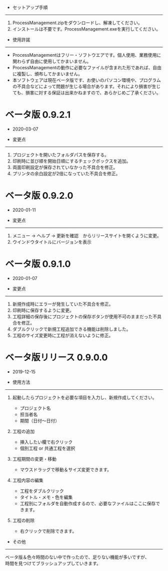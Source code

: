﻿ + セットアップ手順  
---------------------------------------------------------------
  1. ProcessManagement.zipをダウンロードし、解凍してください。  
  2. インストールは不要です。ProcessManagement.exeを実行してください。  
  

  + 使用許諾
---------------------------------------------------------------  
  + ProcessManagementはフリー・ソフトウエアです。個人使用、業務使用に関わらず自由に使用してかまいません。  
  + ProcessManagementの動作に必要なファイルが含まれた形であれば、自由に複製し、頒布してかまいません。  
  + 本ソフトウェアは現在ベータ版です、お使いのパソコン環境や、プログラムの不具合などによって問題が生じる場合があります。それにより損害が生じても、損害に対する保証は出来かねますので、あらかじめご了承ください。


# ベータ版 0.9.2.1
* 2020-03-07

 + 変更点  
---------------------------------------------------------------
  1. プロジェクトを開いたフォルダパスを保存する。  
  1. 印刷時に並び順を開始日順にするチェックボックスを追加。  
  1. 両面印刷設定が保存されていなかった不具合を修正。  
  1. プリンタの余白設定が2倍になっていた不具合を修正。  


# ベータ版 0.9.2.0
* 2020-01-11

 + 変更点  
---------------------------------------------------------------
  1. メニュー → ヘルプ → 更新を確認　からリリースサイトを開くように変更。  
  1. ウインドウタイトルにバージョンを表示


# ベータ版 0.9.1.0
* 2020-01-07

 + 変更点  
---------------------------------------------------------------
  1. 新規作成時にエラーが発生していた不具合を修正。  
  1. 印刷時に保存するように変更。  
  1. 工程詳細の保存後にプロジェクトの保存ボタンが使用不可のままだった不具合を修正。  
  1. ダブルクリックで新規工程追加できる機能は削除しました。  
  1. 工程のサイズ変更時に工程が消えないように修正。  


# ベータ版リリース 0.9.0.0
* 2019-12-15  

 + 使用方法  
---------------------------------------------------------------  
  1. 起動したらプロジェクトを必要な項目を入力し、新規作成してください。  
     + プロジェクト名  
     + 担当者名  
     + 期間（日付～日付）  
      
  1. 工程の追加
     + 挿入したい欄で右クリック  
     + 個別工程 or 共通工程を選択  
      
  1. 工程期間の変更・移動  
     + マウスドラッグで移動＆サイズ変更できます。
    
  1. 工程内容の編集
     + 工程をダブルクリック  
     + タイトル・メモ・色を編集  
     + 工程別にフォルダを自動作成するので、必要なファイルはここに保存できます。  
      
  1. 工程の削除  
     + 右クリックで削除できます。
    
+ その他
---------------------------------------------------------------  
ベータ版＆色々時間のない中で作ったので、足りない機能が多いですが、  
時間を見つけてブラッシュアップしていきます。
  